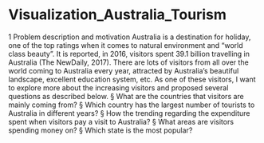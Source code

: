 # Visualization_Australia_Tourism
1 Problem description and motivation
Australia is a destination for holiday, one of the top ratings when it comes to natural environment and “world class beauty”. It is reported, in 2016, visitors spent 39.1 billion travelling in Australia (The NewDaily, 2017). There are lots of visitors from all over the world coming to Australia every year, attracted by Australia’s beautiful landscape, excellent education system, etc. As one of these visitors, I want to explore more about the increasing visitors and proposed several questions as described below.
§ What are the countries that visitors are mainly coming from?
§ Which country has the largest number of tourists to Australia in different years?
§ How the trending regarding the expenditure spent when visitors pay a visit to
Australia?
§ What areas are visitors spending money on?
§ Which state is the most popular?
